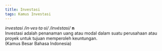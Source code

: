 ```yaml
---
title: Investasi
tags: Kamus Investasi
---
```


_investasi /in·ves·ta·si/ /invéstasi/_ **n**  
Investasi adalah penanaman uang atau modal dalam suatu perusahaan atau proyek untuk tujuan memperoleh keuntungan.  
(Kamus Besar Bahasa Indonesia)
